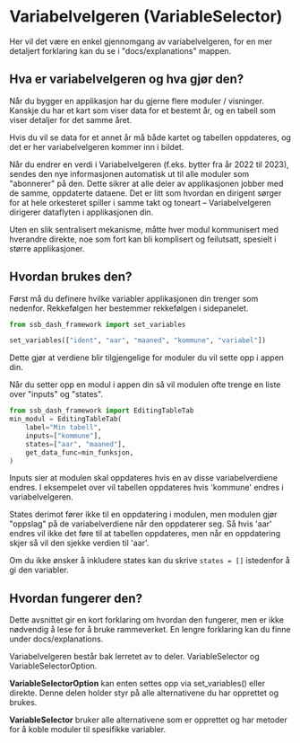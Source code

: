 # Variabelvelgeren (VariableSelector)

Her vil det være en enkel gjennomgang av variabelvelgeren, for en mer detaljert forklaring kan du se i "docs/explanations" mappen.

## Hva er variabelvelgeren og hva gjør den?

Når du bygger en applikasjon har du gjerne flere moduler / visninger. Kanskje du har et kart som viser data for et bestemt år, og en tabell som viser detaljer for det samme året.

Hvis du vil se data for et annet år må både kartet og tabellen oppdateres, og det er her variabelvelgeren kommer inn i bildet.

Når du endrer en verdi i Variabelvelgeren (f.eks. bytter fra år 2022 til 2023), sendes den nye informasjonen automatisk ut til alle moduler som "abonnerer" på den. Dette sikrer at alle deler av applikasjonen jobber med de samme, oppdaterte dataene. Det er litt som hvordan en dirigent sørger for at hele orkesteret spiller i samme takt og toneart – Variabelvelgeren dirigerer dataflyten i applikasjonen din.

Uten en slik sentralisert mekanisme, måtte hver modul kommunisert med hverandre direkte, noe som fort kan bli komplisert og feilutsatt, spesielt i større applikasjoner.

## Hvordan brukes den?

Først må du definere hvilke variabler applikasjonen din trenger som nedenfor. Rekkefølgen her bestemmer rekkefølgen i sidepanelet.

```python
from ssb_dash_framework import set_variables

set_variables(["ident", "aar", "maaned", "kommune", "variabel"])
```

Dette gjør at verdiene blir tilgjengelige for moduler du vil sette opp i appen din.

Når du setter opp en modul i appen din så vil modulen ofte trenge en liste over "inputs" og "states".

```python
from ssb_dash_framework import EditingTableTab
min_modul = EditingTableTab(
    label="Min tabell",
    inputs=["kommune"],
    states=["aar", "maaned"],
    get_data_func=min_funksjon,
)
```

Inputs sier at modulen skal oppdateres hvis en av disse variabelverdiene endres. I eksempelet over vil tabellen oppdateres hvis 'kommune' endres i variabelvelgeren.

States derimot fører ikke til en oppdatering i modulen, men modulen gjør "oppslag" på de variabelverdiene når den oppdaterer seg. Så hvis 'aar' endres vil ikke det føre til at tabellen oppdateres, men når en oppdatering skjer så vil den sjekke verdien til 'aar'.

Om du ikke ønsker å inkludere states kan du skrive `states = []` istedenfor å gi den variabler.

## Hvordan fungerer den?

Dette avsnittet gir en kort forklaring om hvordan den fungerer, men er ikke nødvendig å lese for å bruke rammeverket. En lengre forklaring kan du finne under docs/explanations.

Variabelvelgeren består bak lerretet av to deler. VariableSelector og VariableSelectorOption.

**VariableSelectorOption** kan enten settes opp via set_variables() eller direkte. Denne delen holder styr på alle alternativene du har opprettet og brukes.

**VariableSelector** bruker alle alternativene som er opprettet og har metoder for å koble moduler til spesifikke variabler.